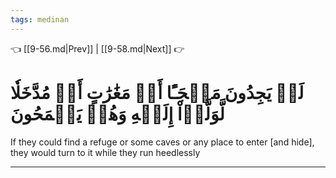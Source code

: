 ```yaml
---
tags: medinan
---
```


👈 [[9-56.md|Prev]] | [[9-58.md|Next]] 👉

# لَوۡ يَجِدُونَ مَلۡجَـًٔا أَوۡ مَغَٰرَٰتٍ أَوۡ مُدَّخَلٗا لَّوَلَّوۡاْ إِلَيۡهِ وَهُمۡ يَجۡمَحُونَ

If they could find a refuge or some caves or any place to enter [and hide], they would turn to it while they run heedlessly

---

